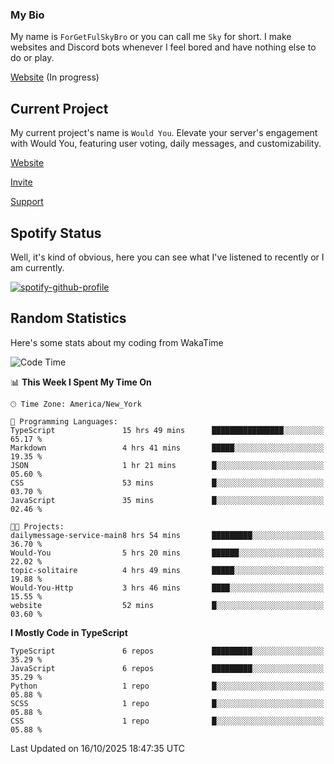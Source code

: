 ### My Bio 

My name is `ForGetFulSkyBro` or you can call me `Sky` for short. I make websites and Discord bots whenever I feel bored and have nothing else to do or play.

[Website](https://forgetful.vercel.app) (In progress)

## Current Project

My current project's name is `Would You`. Elevate your server's engagement with Would You, featuring user voting, daily messages, and customizability.

[Website](https://wouldyoubot.gg)

[Invite](https://wouldyoubot.gg/invite)

[Support](https://wouldyoubot.gg/discord)

## Spotify Status

Well, it's kind of obvious, here you can see what I've listened to recently or I am currently.

[![spotify-github-profile](https://spotify-github-profile.kittinanx.com/api/view?uid=8fw8wluifdebs12yo4k3j0h6c&cover_image=true&theme=novatorem&show_offline=false&background_color=121212&interchange=false&bar_color=53b14f&bar_color_cover=false)](https://github.com/kittinan/spotify-github-profile)


## Random Statistics

Here's some stats about my coding from WakaTime

<!--START_SECTION:waka-->
![Code Time](http://img.shields.io/badge/Code%20Time-1%2C615%20hrs%2042%20mins-blue)

📊 **This Week I Spent My Time On** 

```text
🕑︎ Time Zone: America/New_York

💬 Programming Languages: 
TypeScript               15 hrs 49 mins      ████████████████░░░░░░░░░   65.17 % 
Markdown                 4 hrs 41 mins       █████░░░░░░░░░░░░░░░░░░░░   19.35 % 
JSON                     1 hr 21 mins        █░░░░░░░░░░░░░░░░░░░░░░░░   05.60 % 
CSS                      53 mins             █░░░░░░░░░░░░░░░░░░░░░░░░   03.70 % 
JavaScript               35 mins             █░░░░░░░░░░░░░░░░░░░░░░░░   02.46 % 

🐱‍💻 Projects: 
dailymessage-service-main8 hrs 54 mins       █████████░░░░░░░░░░░░░░░░   36.70 % 
Would-You                5 hrs 20 mins       ██████░░░░░░░░░░░░░░░░░░░   22.02 % 
topic-solitaire          4 hrs 49 mins       █████░░░░░░░░░░░░░░░░░░░░   19.88 % 
Would-You-Http           3 hrs 46 mins       ████░░░░░░░░░░░░░░░░░░░░░   15.55 % 
website                  52 mins             █░░░░░░░░░░░░░░░░░░░░░░░░   03.60 % 
```

**I Mostly Code in TypeScript** 

```text
TypeScript               6 repos             █████████░░░░░░░░░░░░░░░░   35.29 % 
JavaScript               6 repos             █████████░░░░░░░░░░░░░░░░   35.29 % 
Python                   1 repo              █░░░░░░░░░░░░░░░░░░░░░░░░   05.88 % 
SCSS                     1 repo              █░░░░░░░░░░░░░░░░░░░░░░░░   05.88 % 
CSS                      1 repo              █░░░░░░░░░░░░░░░░░░░░░░░░   05.88 % 
```




 Last Updated on 16/10/2025 18:47:35 UTC
<!--END_SECTION:waka-->

